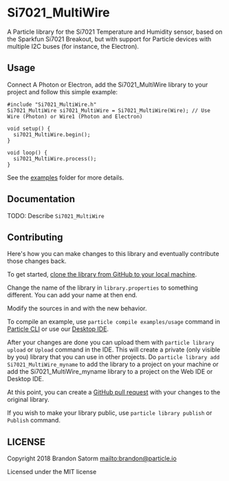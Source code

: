 # Si7021_MultiWire

A Particle library for the Si7021 Temperature and Humidity sensor, based on the Sparkfun Si7021 Breakout, but with support for Particle devices with multiple I2C buses (for instance, the Electron).

## Usage

Connect A Photon or Electron, add the Si7021_MultiWire library to your project and follow this simple example:

```
#include "Si7021_MultiWire.h"
Si7021_MultiWire si7021_MultiWire = Si7021_MultiWire(Wire); // Use Wire (Photon) or Wire1 (Photon and Electron)

void setup() {
  si7021_MultiWire.begin();
}

void loop() {
  si7021_MultiWire.process();
}
```

See the [examples](examples) folder for more details.

## Documentation

TODO: Describe `Si7021_MultiWire`

## Contributing

Here's how you can make changes to this library and eventually contribute those changes back.

To get started, [clone the library from GitHub to your local machine](https://help.github.com/articles/cloning-a-repository/).

Change the name of the library in `library.properties` to something different. You can add your name at then end.

Modify the sources in <src> and <examples> with the new behavior.

To compile an example, use `particle compile examples/usage` command in [Particle CLI](https://docs.particle.io/guide/tools-and-features/cli#update-your-device-remotely) or use our [Desktop IDE](https://docs.particle.io/guide/tools-and-features/dev/#compiling-code).

After your changes are done you can upload them with `particle library upload` or `Upload` command in the IDE. This will create a private (only visible by you) library that you can use in other projects. Do `particle library add Si7021_MultiWire_myname` to add the library to a project on your machine or add the Si7021_MultiWire_myname library to a project on the Web IDE or Desktop IDE.

At this point, you can create a [GitHub pull request](https://help.github.com/articles/about-pull-requests/) with your changes to the original library.

If you wish to make your library public, use `particle library publish` or `Publish` command.

## LICENSE

Copyright 2018 Brandon Satorm <mailto:brandon@particle.io>

Licensed under the MIT license
